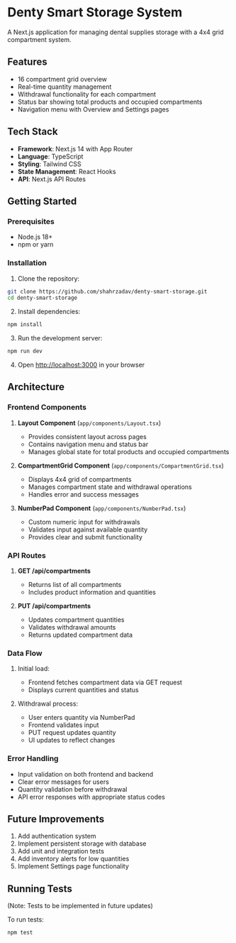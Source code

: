 # Denty Smart Storage System

A Next.js application for managing dental supplies storage with a 4x4 grid compartment system.

## Features

- 16 compartment grid overview
- Real-time quantity management
- Withdrawal functionality for each compartment
- Status bar showing total products and occupied compartments
- Navigation menu with Overview and Settings pages

## Tech Stack

- **Framework**: Next.js 14 with App Router
- **Language**: TypeScript
- **Styling**: Tailwind CSS
- **State Management**: React Hooks
- **API**: Next.js API Routes

## Getting Started

### Prerequisites

- Node.js 18+ 
- npm or yarn

### Installation

1. Clone the repository:
```bash
git clone https://github.com/shahrzadav/denty-smart-storage.git
cd denty-smart-storage
```

2. Install dependencies:
```bash
npm install
```

3. Run the development server:
```bash
npm run dev
```

4. Open [http://localhost:3000](http://localhost:3000) in your browser

## Architecture

### Frontend Components

1. **Layout Component** (`app/components/Layout.tsx`)
   - Provides consistent layout across pages
   - Contains navigation menu and status bar
   - Manages global state for total products and occupied compartments

2. **CompartmentGrid Component** (`app/components/CompartmentGrid.tsx`)
   - Displays 4x4 grid of compartments
   - Manages compartment state and withdrawal operations
   - Handles error and success messages

3. **NumberPad Component** (`app/components/NumberPad.tsx`)
   - Custom numeric input for withdrawals
   - Validates input against available quantity
   - Provides clear and submit functionality

### API Routes

1. **GET /api/compartments**
   - Returns list of all compartments
   - Includes product information and quantities

2. **PUT /api/compartments**
   - Updates compartment quantities
   - Validates withdrawal amounts
   - Returns updated compartment data

### Data Flow

1. Initial load:
   - Frontend fetches compartment data via GET request
   - Displays current quantities and status

2. Withdrawal process:
   - User enters quantity via NumberPad
   - Frontend validates input
   - PUT request updates quantity
   - UI updates to reflect changes

### Error Handling

- Input validation on both frontend and backend
- Clear error messages for users
- Quantity validation before withdrawal
- API error responses with appropriate status codes

## Future Improvements

1. Add authentication system
2. Implement persistent storage with database
3. Add unit and integration tests
4. Add inventory alerts for low quantities
5. Implement Settings page functionality

## Running Tests

(Note: Tests to be implemented in future updates)

To run tests:
```bash
npm test
```

